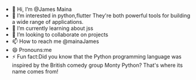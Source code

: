- 👋 Hi, I’m @James Maina
- 👀 I’m interested in python,flutter They're both powerful tools for building a wide range of applications.
- 🌱 I’m currently learning about jss
- 💞️ I’m looking to collaborate on projects 
- 📫 How to reach me @mainaJames
- 😄 Pronouns:me
- ⚡ Fun fact:Did you know that the Python programming language was inspired by the British comedy group Monty Python? That's where its name comes from!

<!---
QuickOfficial/QuickOfficial is a ✨ special ✨ repository because its `README.md` (this file) appears on your GitHub profile.
You can click the Preview link to take a look at your changes.
--->
